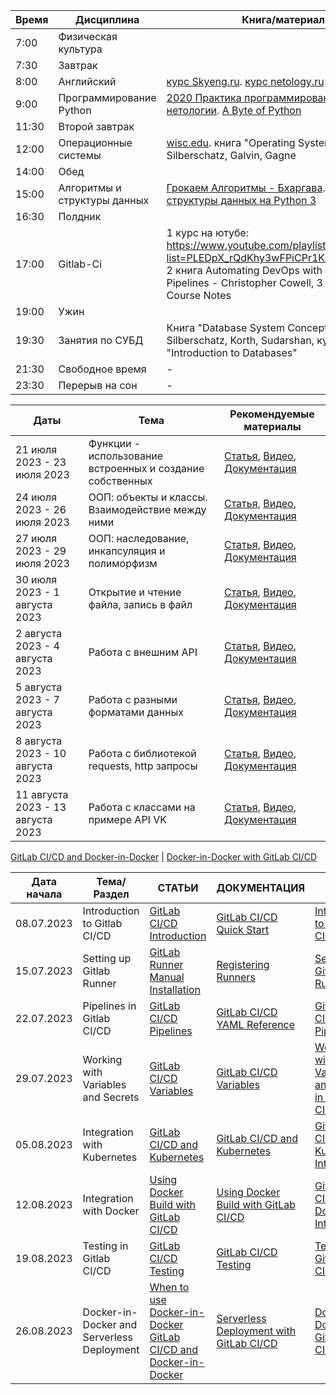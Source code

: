 | Время  | Дисциплина                       | Книга/материал |
|--------|----------------------------------|----------------|
| 7:00   | Физическая культура               |          |
| 7:30   | Завтрак                           |  |
| 8:00   | Английский                        | [курс Skyeng.ru](https://Skyeng.ru).  [курс netology.ru](https://netology.ru/profile/program/eng-it/schedule) |
| 9:00  | Программирование Python           | [2020 Практика программирования](https://www.youtube.com/playlist?list=PLRDzFCPr95fIDJUvFxvzWxg-V9BmZlMMe). [Курс нетологии](https://netology.ru/profile/program/devpy-2/schedule). [A Byte of Python](https://wombat.org.ua/AByteOfPython/AByteofPythonRussian-2.02.pdf) |
| 11:30   | Второй завтрак                            |  |
| 12:00  | Операционные системы              | [wisc.edu](https://pages.cs.wisc.edu/~remzi/OSTEP/).  книга "Operating System Concepts" - Silberschatz, Galvin, Gagne | - |
| 14:00   | Обед                            |  | - |
| 15:00  | Алгоритмы и структуры данных      | [Грокаем Алгоритмы - Бхаргава](https://www.youtube.com/playlist?list=PLA0M1Bcd0w8x4jEp1r_aN3xlnlbfx9RQ2). [Алгоритмы и структуры данных на Python 3](https://www.youtube.com/playlist?list=PLRDzFCPr95fK7tr47883DFUbm4GeOjjc0)|
| 16:30   | Полдник                            |  | - |
| 17:00  | Gitlab-Ci                         | 1 курс на ютубе: https://www.youtube.com/playlist?list=PLEDpX_rQdKhy3wFPiCPr1KUWE6Xf6EOKx, 2 книга Automating DevOps with GitLab CI/CD Pipelines - Christopher Cowell, 3 Gitlab CI Course Notes | Полдник (16:30-17:00) |
| 19:00   | Ужин                            |  | - |
| 19:30  | Занятия по СУБД                   | Книга "Database System Concepts" - Silberschatz, Korth, Sudarshan, курс на Coursera "Introduction to Databases" | Ужин (19:00-20:00) |
| 21:30  | Свободное время                   | -              | -                     |
| 23:30  | Перерыв на сон                    | -              | -                     |


| Даты | Тема | Рекомендуемые материалы |
| --- | --- | --- |
| 21 июля 2023 - 23 июля 2023 | Функции - использование встроенных и создание собственных | [Статья](https://www.learnpython.org/en/Functions), [Видео](https://www.youtube.com/watch?v=9Os0o3wzS_I), [Документация](https://docs.python.org/3/tutorial/controlflow.html#defining-functions) |
| 24 июля 2023 - 26 июля 2023 | ООП: объекты и классы. Взаимодействие между ними | [Статья](https://www.learnpython.org/en/Classes_and_Objects), [Видео](https://www.youtube.com/watch?v=ZDa-Z5JzLYM), [Документация](https://docs.python.org/3/tutorial/classes.html) |
| 27 июля 2023 - 29 июля 2023 | ООП: наследование, инкапсуляция и полиморфизм | [Статья](https://realpython.com/python3-object-oriented-programming/), [Видео](https://www.youtube.com/watch?v=RSl87lqOXDE), [Документация](https://docs.python.org/3/tutorial/classes.html#inheritance) |
| 30 июля 2023 - 1 августа 2023 | Открытие и чтение файла, запись в файл | [Статья](https://www.learnpython.org/en/Reading_and_Writing_Files), [Видео](https://www.youtube.com/watch?v=Uh2ebFW8OYM), [Документация](https://docs.python.org/3/tutorial/inputoutput.html#reading-and-writing-files) |
| 2 августа 2023 - 4 августа 2023 | Работа с внешним API | [Статья](https://realpython.com/api-integration-in-python/), [Видео](https://www.youtube.com/watch?v=ks4MPfMq8aQ), [Документация](https://docs.python.org/3/library/urllib.html) |
| 5 августа 2023 - 7 августа 2023 | Работа с разными форматами данных | [Статья](https://realpython.com/python-data-formats/), [Видео](https://www.youtube.com/watch?v=0xVqLJe9_CY), [Документация](https://docs.python.org/3/library/json.html) |
| 8 августа 2023 - 10 августа 2023 | Работа с библиотекой requests, http запросы | [Статья](https://www.geeksforgeeks.org/get-post-requests-using-python/), [Видео](https://www.youtube.com/watch?v=tb8gHvYlCFs), [Документация](https://requests.readthedocs.io/en/master/user/quickstart/) |
| 11 августа 2023 - 13 августа 2023 | Работа с классами на примере API VK | [Статья](https://realpython.com/python-vk-api/), [Видео](https://www.youtube.com/watch?v=J7GpVrHvE20), [Документация](https://vk.com/dev/manuals) |

[GitLab CI/CD and Docker-in-Docker](https://docs.gitlab.com/ee/ci/docker/using_docker_build.html#use-docker-in-docker-workflow) | [Docker-in-Docker with GitLab CI/CD](https://medium.com/@mccode/docker-in-docker-with-gitlab-ci-86f233983baa)

| Дата начала | Тема/Раздел | СТАТЬИ | ДОКУМЕНТАЦИЯ | ВИДЕО |
|-------------|------------|--------|--------------|-------|
| 08.07.2023  | Introduction to Gitlab CI/CD | [GitLab CI/CD Introduction](https://docs.gitlab.com/ee/ci/introduction/index.html) | [GitLab CI/CD Quick Start](https://docs.gitlab.com/ee/ci/quick_start/README.html) | [Introduction to GitLab CI/CD](https://www.youtube.com/watch?v=0x5GpJZQVwE&t=1s) |
| 15.07.2023  | Setting up Gitlab Runner | [GitLab Runner Manual Installation](https://docs.gitlab.com/runner/install/linux-manually.html) | [Registering Runners](https://docs.gitlab.com/runner/register/index.html) | [Setting up GitLab Runner](https://www.youtube.com/watch?v=UxXO6i4oq6s) |
| 22.07.2023  | Pipelines in Gitlab CI/CD | [GitLab CI/CD Pipelines](https://docs.gitlab.com/ee/ci/pipelines/README.html) | [GitLab CI/CD YAML Reference](https://docs.gitlab.com/ee/ci/yaml/README.html) | [GitLab CI/CD Pipelines](https://www.youtube.com/watch?v=3LJ7s4O5JWw) |
| 29.07.2023  | Working with Variables and Secrets | [GitLab CI/CD Variables](https://docs.gitlab.com/ee/ci/variables/README.html) | [GitLab CI/CD Variables](https://docs.gitlab.com/ee/ci/variables/README.html) | [Working with Variables and Secrets in GitLab CI/CD](https://www.youtube.com/watch?v=Qg8C6tJ9XxM) |
| 05.08.2023  | Integration with Kubernetes | [GitLab CI/CD and Kubernetes](https://docs.gitlab.com/ee/ci/kubernetes/index.html) | [GitLab CI/CD and Kubernetes](https://docs.gitlab.com/ee/ci/kubernetes/index.html) | [GitLab CI/CD and Kubernetes Integration](https://www.youtube.com/watch?v=Hxuz6cQrG4I) |
| 12.08.2023  | Integration with Docker | [Using Docker Build with GitLab CI/CD](https://docs.gitlab.com/ee/ci/docker/using_docker_build.html) | [Using Docker Build with GitLab CI/CD](https://docs.gitlab.com/ee/ci/docker/using_docker_build.html) | [GitLab CI/CD and Docker Integration](https://www.youtube.com/watch?v=0bOJ8Rd9kSc) |
| 19.08.2023  | Testing in Gitlab CI/CD | [GitLab CI/CD Testing](https://docs.gitlab.com/ee/ci/testing/index.html) | [GitLab CI/CD Testing](https://docs.gitlab.com/ee/ci/testing/index.html) | [Testing in GitLab CI/CD](https://www.youtube.com/watch?v=0bOJ8Rd9kSc) |
| 26.08.2023  | Docker-in-Docker and Serverless Deployment | [When to use Docker-in-Docker](https://slurm.io/blog/tpost/aevymod831-tonkosti-nastroiki-cicd-kak-rabotaet-git) [GitLab CI/CD and Docker-in-Docker](https://docs.gitlab.com/ee/ci/docker/using_docker_build.html#use-docker-in-docker-workflow) | [Serverless Deployment with GitLab CI/CD](https://docs.gitlab.com/ee/ci/examples/serverless_deploy_lambda/) | [Docker-in-Docker with GitLab CI/CD](https://medium.com/@mccode/docker-in-docker-with-gitlab-ci-86f233983baa) |
